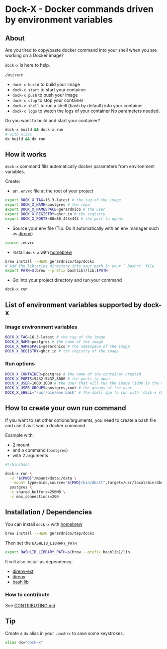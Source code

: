 # Dock-X - Docker commands driven by environment variables


## About

Are you tired to copy/paste docker command into your shell when
you are working on a Docker image?

`dock-x` is here to help.

Just run:
  * `dock-x build` to build your image
  * `dock-x start` to start your container
  * `dock-x push` to push your image
  * `dock-x stop` to stop your container
  * `dock-x shell` to run a shell (bash by default) into your container
  * `dock-x logs` to watch the logs of your container
No parameters needed.

Do you want to build and start your container?
```bash
dock-x build && dock-x run
# with alias
dx build && dx run
```

## How it works

`dock-x` command fills automatically docker parameters from environment variables.

Create:
* an `.envrc` file at the root of your project
```bash
export DOCK_X_TAG=16.3-latest # the tag of the image
export DOCK_X_NAME=postgres # the repo
export DOCK_X_NAMESPACE=gerardnico # the user
export DOCK_X_REGISTRY=ghcr.io # the registry
export DOCK_X_PORTS=80=80,443=443 # the port to opens
```
* Source your env file (Tip: Do it automatically with an env manager such as [direnv](https://direnv.net/))
```bash
source .envrc
```
* Install `dock-x` with [homebrew](https://brew.sh/)
```bash
brew install --HEAD gerardnico/tap/dockx
# Add the libraries directory into your path in your `.bashrc` file
export PATH=$(brew --prefix bashlib)/lib:$PATH
```
* Go into your project directory and run your command
```bash
dock-x run
```


## List of environment variables supported by dock-x


### Image environment variables

```bash
DOCK_X_TAG=16.3-latest # the tag of the image
DOCK_X_NAME=postgres # the name of the image
DOCK_X_NAMESPACE=gerardnico # the namespace of the image
DOCK_X_REGISTRY=ghcr.io # the registry of the image
```


### Run options

```bash
DOCK_X_CONTAINER=postgres # the name of the container created
DOCK_X_PORTS=5432:5432,8080 # the ports to open
DOCK_X_USER=1000:1000 # the user that will run the image (1000 is the value for a WSL user)
DOCK_X_USER_GROUPS=postgres,root # the groups of the user
DOCK_X_SHELL="/usr/bin/env bash" # The shell app to run with `dock-x shell` (default to bash)
```

## How to create your own run command

If you want to set other options/arguments, you need 
to create a bash file and use it as it was a docker command

Example with:
* 2 mount
* and a command (`postgres`)
* with 2 arguments
```bash
#!/bin/bash

dock-x run \
  -v "${PWD}"/mount/data:/data \
  --mount type=bind,source="${PWD}/bin/dbctl",target=/usr/local/bin/dbctl \
  postgres \
  -c shared_buffers=256MB \
  -c max_connections=200
```



## Installation / Dependencies

You can install `dock-x` with [homebrew](https://brew.sh/)
```bash
brew install --HEAD gerardnico/tap/dockx
```
Then set the `BASHLIB_LIBRARY_PATH` 
```bash
export BASHLIB_LIBRARY_PATH=$(brew --prefix bashlib)/lib
```

It will also install as dependency:
* [direnv-ext](https://github.com/gerardnico/direnv-ext)
* [direnv](https://direnv.net/)
* [bash lib](https://github.com/gerardnico/bash-lib)


### How to contribute

See [CONTRIBUTING.md](.github/CONTRIBUTING.md)

## Tip

Create a `dx` alias in your `.bashrc` to save some keystrokes.
```bash
alias dx="dock-x"
```